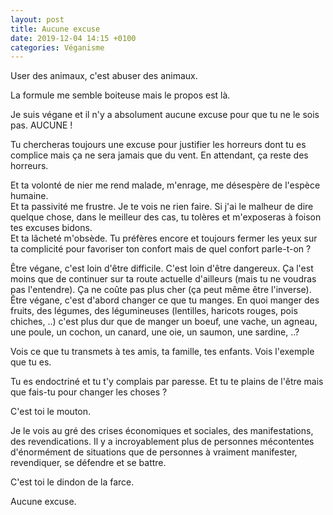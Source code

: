 ```yaml
---
layout: post
title: Aucune excuse
date: 2019-12-04 14:15 +0100
categories: Véganisme
---
```


User des animaux, c'est abuser des animaux.

La formule me semble boiteuse mais le propos est là.

Je suis végane et il n'y a absolument aucune excuse pour que tu ne le sois pas. AUCUNE !

Tu chercheras toujours une excuse pour justifier les horreurs dont tu es complice mais ça ne sera jamais que du vent. En attendant, ça reste des horreurs.

Et ta volonté de nier me rend malade, m'enrage, me désespère de l'espèce humaine. \
Et ta passivité me frustre. Je te vois ne rien faire. Si j'ai le malheur de dire quelque chose, dans le meilleur des cas, tu tolères et m'exposeras à foison tes excuses bidons. \
Et ta lâcheté m'obsède. Tu préfères encore et toujours fermer les yeux sur ta complicité pour favoriser ton confort mais de quel confort parle-t-on ? 

Être végane, c'est loin d'être difficile. C'est loin d'être dangereux. Ça l'est moins que de continuer sur ta route actuelle d'ailleurs (mais tu ne voudras pas l'entendre). Ça ne coûte pas plus cher (ça peut même être l'inverse). \
Être végane, c'est d'abord changer ce que tu manges. En quoi manger des fruits, des légumes, des légumineuses (lentilles, haricots rouges, pois chiches, ..) c'est plus dur que de manger un boeuf, une vache, un agneau, une poule, un cochon, un canard, une oie, un saumon, une sardine, ..?

Vois ce que tu transmets à tes amis, ta famille, tes enfants. Vois l'exemple que tu es.

Tu es endoctriné et tu t'y complais par paresse. Et tu te plains de l'être mais que fais-tu pour changer les choses ?

C'est toi le mouton.

Je le vois au gré des crises économiques et sociales, des manifestations, des revendications. Il y a incroyablement plus de personnes mécontentes d'énormément de situations que de personnes à vraiment manifester, revendiquer, se défendre et se battre.

 C'est toi le dindon de la farce.

Aucune excuse.
